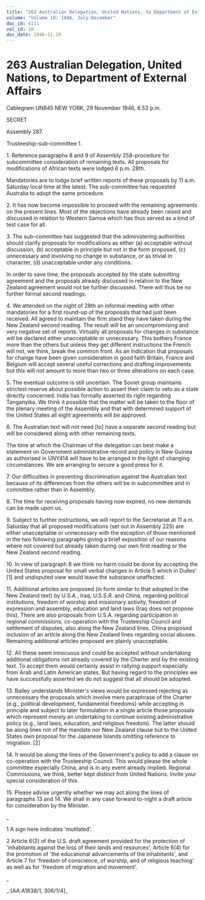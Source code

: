 ```yaml
---
title: "263 Australian Delegation, United Nations, to Department of External Affairs"
volume: "Volume 10: 1946, July-December"
doc_id: 4111
vol_id: 10
doc_date: 1946-11-29
---
```


# 263 Australian Delegation, United Nations, to Department of External Affairs

Cablegram UN845 NEW YORK, 29 November 1946, 6.53 p.m.

SECRET

Assembly 287.

Trusteeship-sub-committee 1.

1\. Reference paragraphs 8 and 9 of Assembly 258-procedure for subcommittee consideration of remaining texts. All proposals for modifications of African texts were lodged 6 p.m. 28th.

Mandatories are to lodge brief written reports of these proposals by 11 a.m. Saturday local time at the latest. The sub-committee has requested Australia to adopt the same procedure.

2\. It has now become impossible to proceed with the remaining agreements on the present lines. Most of the objections have already been raised and discussed in relation to Western Samoa which has thus served as a kind of test case for all.

3\. The sub-committee has suggested that the administering authorities should clarify proposals for modifications as either (a) acceptable without discussion, (b) acceptable in principle but not in the form proposed, (c) unnecessary and involving no change in substance, or as trivial in character, (d) unacceptable under any conditions.

In order to save time, the proposals accepted by the state submitting agreement and the proposals already discussed in relation to the New Zealand agreement would not be further discussed. There will thus be no further formal second readings.

4\. We attended on the night of 28th an informal meeting with other mandatories for a first round-up of the proposals that had just been received. All agreed to maintain the firm stand they have taken during the New Zealand second reading. The result will be an uncompromising and very negative set of reports. Virtually all proposals for changes in substance will be declared either unacceptable or unnecessary. This bothers France more than the others but unless they get different instructions the French will not, we think, break the common front. As an indication that proposals for change have been given consideration in good faith Britain, France and Belgium will accept several useful corrections and drafting improvements but this will not amount to more than two or three alterations on each case.

5\. The eventual outcome is still uncertain. The Soviet group maintains strictest reserve about possible action to assert their claim to veto as a state directly concerned. India has formally asserted its right regarding Tanganyika. We think it possible that the matter will be taken to the floor of the plenary meeting of the Assembly and that with determined support of the United States all eight agreements will be approved.

6\. The Australian text will not need [to] have a separate second reading but will be considered along with other remaining texts.

The time at which the Chairman of the delegation can best make a statement on Government administrative record and policy in New Guinea as authorised in UNY414 will have to be arranged in the light of changing circumstances. We are arranging to secure a good press for it.

7\. Our difficulties in preventing discrimination against the Australian text because of its differences from the others will be in subcommittee and in committee rather than in Assembly.

8\. The time for receiving proposals having now expired, no new demands can be made upon us.

9\. Subject to further instructions, we will report to the Secretariat at 11 a.m. Saturday that all proposed modifications (set out in Assembly 225) are either unacceptable or unnecessary with the exception of those mentioned in the two following paragraphs giving a brief exposition of our reasons where not covered but already taken during our own first reading or the New Zealand second reading.

10\. In view of paragraph 8 we think no harm could be done by accepting the United States proposal for small verbal changes in Article 5 which in Dulles' [1] and undisputed view would leave the substance unaffected.

11\. Additional articles are proposed (in form similar to that adopted in the New Zealand text) by U.S.A., Iraq, U.S.S.R. and China, regarding political institutions, freedom of worship and missionary activity, freedom of expression and assembly, education and land laws (Iraq does not propose this). There are also proposals from U.S.A. regarding participation in regional commissions, co-operation with the Trusteeship Council and settlement of disputes, also along the New Zealand lines. China proposed inclusion of an article along the New Zealand lines regarding social abuses. Remaining additional articles proposed are plainly unacceptable.

12\. All these seem innocuous and could be accepted without undertaking additional obligations not already covered by the Charter and by the existing text. To accept them would certainly assist in rallying support especially from Arab and Latin American states. But having regard to the principles we have successfully asserted we do not suggest that all should be adopted.

13\. Bailey understands Minister's views would be expressed rejecting as unnecessary the proposals which involve mere paraphrase of the Charter (e.g., political development, fundamental freedoms) while accepting in principle and subject to later formulation in a single article those proposals which represent merely an undertaking to continue existing administrative policy (e.g., land laws, education, and religious freedom). The latter should be along lines not of the mandate nor New Zealand clause but to the United States own proposal for the Japanese Islands omitting reference to migration. [2]

14\. It would be along the lines of the Government's policy to add a clause on co-operation with the Trusteeship Council. This would please the whole committee especially China, and is in any event already implied. Regional Commissions, we think, better kept distinct from United Nations. Invite your special consideration of this.

15\. Please advise urgently whether we may act along the lines of paragraphs 13 and 14. We shall in any case forward to-night a draft article for consideration by the Minister.

_

1 A sign here indicates 'mutilated'.

2 Article 6(2) of the U.S. draft agreement provided for the protection of 'inhabitants against the loss of their lands and resources', Article 6(4) for the promotion of 'the educational advancements of the inhabitants', and Article 7 for 'freedom of conscience, of worship, and of religious teaching' as well as for 'freedom of migration and movement'.

_

_ [AA:A1838/1, 306/1/4]_
